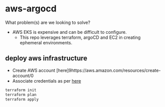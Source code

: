 # aws-argocd

What problem(s) are we looking to solve?

- AWS EKS is expensive and can be difficult to configure.
    - This repo leverages terraform, argoCD and EC2 in creating ephemeral environments.


## deploy aws infrastructure

- Create AWS account [here]9https://aws.amazon.com/resources/create-account/0
- Associate credentials as per [here](https://registry.terraform.io/providers/hashicorp/aws/latest/docs)

```sh
terraform init
terraform plan
terraform apply
```